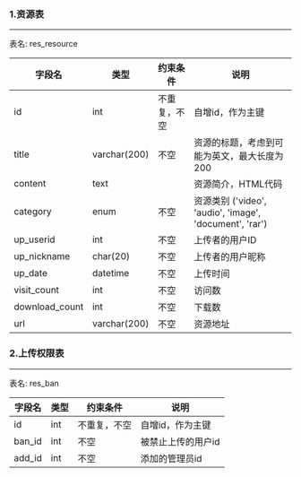 ### 1.资源表
-------
表名: res_resource

|字段名        | 类型         | 约束条件    | 说明|   
|-------------|--------------|-------------|-----|   
| id          | int          | 不重复，不空 |  自增id，作为主键
| title       | varchar(200) | 不空        | 资源的标题，考虑到可能为英文，最大长度为200
| content     | text         |             | 资源简介，HTML代码
| category    | enum         | 不空        | 资源类别 ('video', 'audio', 'image', 'document', 'rar')
| up_userid   | int          | 不空        | 上传者的用户ID
| up_nickname | char(20)     | 不空        | 上传者的用户昵称
| up_date     | datetime     | 不空        | 上传时间
| visit_count | int          | 不空        | 访问数
| download_count |  int      | 不空        | 下载数
| url          | varchar(200) | 不空       | 资源地址


### 2.上传权限表
---------
表名: res_ban

|字段名        | 类型         | 约束条件    | 说明|   
|-------------|--------------|-------------|-----|   
| id          | int          | 不重复，不空 |  自增id，作为主键
| ban_id      | int          | 不空        | 被禁止上传的用户id
| add_id      | int          | 不空        | 添加的管理员id
